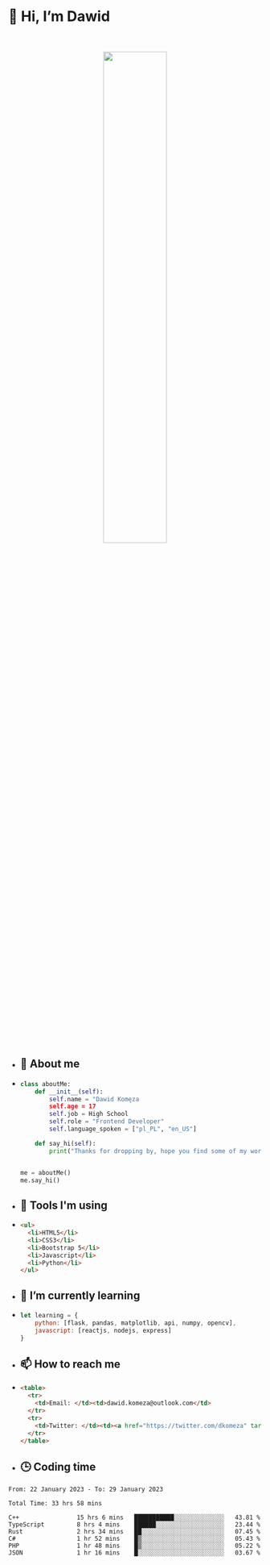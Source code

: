 <h1>👋 Hi, I’m Dawid</h1>
<p align="center">
   <br>
   <br>
   <img src="https://user-images.githubusercontent.com/106035813/169717090-b330e670-ddca-48c9-8b2d-2290dfb78111.png" width="50%">
   <br>
   <br>
</p>



- <h2>💁 About me</h2>
- ```Python
  class aboutMe:
      def __init__(self):
          self.name = "Dawid Komęza
          self.age = 17
          self.job = High School
          self.role = "Frontend Developer"
          self.language_spoken = ["pl_PL", "en_US"]

      def say_hi(self):
          print("Thanks for dropping by, hope you find some of my work interesting.")


  me = aboutMe()
  me.say_hi()
  ```
  
- <h2>🔨 Tools I'm using</h2>
- ```html
  <ul>
    <li>HTML5</li>
    <li>CSS3</li>
    <li>Bootstrap 5</li>
    <li>Javascript</li>
    <li>Python</li>
  </ul>
  
- <h2>🌱 I’m currently learning</h2>
- ```javascript
  let learning = {
      python: [flask, pandas, matplotlib, api, numpy, opencv],
      javascript: [reactjs, nodejs, express]
  }
  ```
  
- <h2>📫 How to reach me</h2>
- ```html
  <table>
    <tr>
      <td>Email: </td><td>dawid.komeza@outlook.com</td>
    </tr>
    <tr>
      <td>Twitter: </td><td><a href="https://twitter.com/dkomeza" target="_blank">@dkomeza</a></td>
    </tr>
  </table>
  
- <h2>🕒 Coding time</h2>
<!--START_SECTION:waka-->

```text
From: 22 January 2023 - To: 29 January 2023

Total Time: 33 hrs 58 mins

C++                15 hrs 6 mins   ███████████░░░░░░░░░░░░░░   43.81 %
TypeScript         8 hrs 4 mins    ██████░░░░░░░░░░░░░░░░░░░   23.44 %
Rust               2 hrs 34 mins   ██░░░░░░░░░░░░░░░░░░░░░░░   07.45 %
C#                 1 hr 52 mins    █▒░░░░░░░░░░░░░░░░░░░░░░░   05.43 %
PHP                1 hr 48 mins    █▒░░░░░░░░░░░░░░░░░░░░░░░   05.22 %
JSON               1 hr 16 mins    █░░░░░░░░░░░░░░░░░░░░░░░░   03.67 %
```

<!--END_SECTION:waka-->
